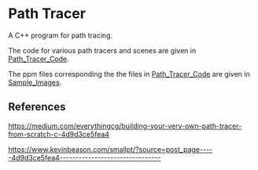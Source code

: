 # Path Tracer
A C++ program for path tracing.

The code for various path tracers and scenes are given in [Path_Tracer_Code](Path_Tracer_Code).

The ppm files corresponding the the files in [Path_Tracer_Code](Path_Tracer_Code) are given in [Sample_Images](Sample_Images).

## References

https://medium.com/everythingcg/building-your-very-own-path-tracer-from-scratch-c-4d9d3ce5fea4

https://www.kevinbeason.com/smallpt/?source=post_page-----4d9d3ce5fea4--------------------------------

